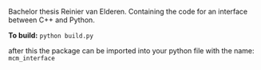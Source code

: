 Bachelor thesis Reinier van Elderen. Containing the code for an interface between C++ and Python.

**To build:** `python build.py`

after this the package can be imported into your python file with the name: `mcm_interface`

